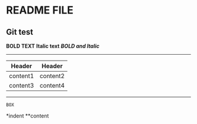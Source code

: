 # README FILE
## Git test

**BOLD TEXT**
**Italic text**
***BOLD and Italic***

---

|Header | Header|
|:--:|:--:|
|content1|content2|
|content3|content4|

---

	BOX

*indent
**content
